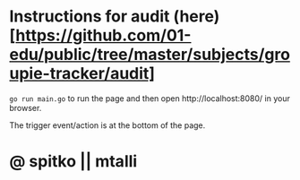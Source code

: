# Instructions for audit (here)[https://github.com/01-edu/public/tree/master/subjects/groupie-tracker/audit]

```go run main.go``` to run the page and then open http://localhost:8080/ in your browser.

The trigger event/action is at the bottom of the page.

# @ spitko || mtalli